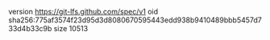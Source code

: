 version https://git-lfs.github.com/spec/v1
oid sha256:775af3574f23d95d3d8080670595443edd938b9410489bbb5457d733d4b33c9b
size 10513
